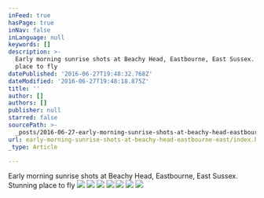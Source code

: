 ```yaml
---
inFeed: true
hasPage: true
inNav: false
inLanguage: null
keywords: []
description: >-
  Early morning sunrise shots at Beachy Head, Eastbourne, East Sussex. Stunning
  place to fly
datePublished: '2016-06-27T19:48:32.768Z'
dateModified: '2016-06-27T19:48:18.875Z'
title: ''
author: []
authors: []
publisher: null
starred: false
sourcePath: >-
  _posts/2016-06-27-early-morning-sunrise-shots-at-beachy-head-eastbourne-east.md
url: early-morning-sunrise-shots-at-beachy-head-eastbourne-east/index.html
_type: Article

---
```

Early morning sunrise shots at Beachy Head, Eastbourne, East Sussex. Stunning place to fly
![](https://the-grid-user-content.s3-us-west-2.amazonaws.com/0d8aa45c-5b9b-4a27-aec1-63157f1e57cb.jpg)
![](https://the-grid-user-content.s3-us-west-2.amazonaws.com/316fb5c1-873b-440f-8f1b-f8f3159b132f.jpg)
![](https://the-grid-user-content.s3-us-west-2.amazonaws.com/cbc6fc7b-280b-49a3-9f86-e7ccbf853393.jpg)
![](https://the-grid-user-content.s3-us-west-2.amazonaws.com/def5347e-0a49-49d5-8c2b-0aa291b1f6e8.jpg)
![](https://the-grid-user-content.s3-us-west-2.amazonaws.com/8c9ef867-8e3e-442f-a249-81597f09b9a6.jpg)
![](https://the-grid-user-content.s3-us-west-2.amazonaws.com/c87a8414-6965-4ce7-95c0-6b8a38f221e0.jpg)
![](https://the-grid-user-content.s3-us-west-2.amazonaws.com/f84922e5-2cb8-41c8-a483-b6efd4f6b18d.jpg)